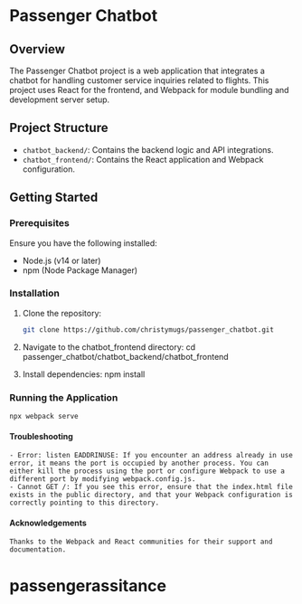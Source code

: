 # Passenger Chatbot

## Overview

The Passenger Chatbot project is a web application that integrates a chatbot for handling customer service inquiries related to flights. This project uses React for the frontend, and Webpack for module bundling and development server setup.

## Project Structure

- `chatbot_backend/`: Contains the backend logic and API integrations.
- `chatbot_frontend/`: Contains the React application and Webpack configuration.

## Getting Started

### Prerequisites

Ensure you have the following installed:

- Node.js (v14 or later)
- npm (Node Package Manager)

### Installation

1. Clone the repository:

   ```bash
   git clone https://github.com/christymugs/passenger_chatbot.git

2. Navigate to the chatbot_frontend directory:
    cd passenger_chatbot/chatbot_backend/chatbot_frontend

3. Install dependencies:
    npm install

### Running the Application
    npx webpack serve

#### Troubleshooting
    - Error: listen EADDRINUSE: If you encounter an address already in use error, it means the port is occupied by another process. You can either kill the process using the port or configure Webpack to use a different port by modifying webpack.config.js.
    - Cannot GET /: If you see this error, ensure that the index.html file exists in the public directory, and that your Webpack configuration is correctly pointing to this directory.

#### Acknowledgements
    Thanks to the Webpack and React communities for their support and documentation.
# passengerassitance

